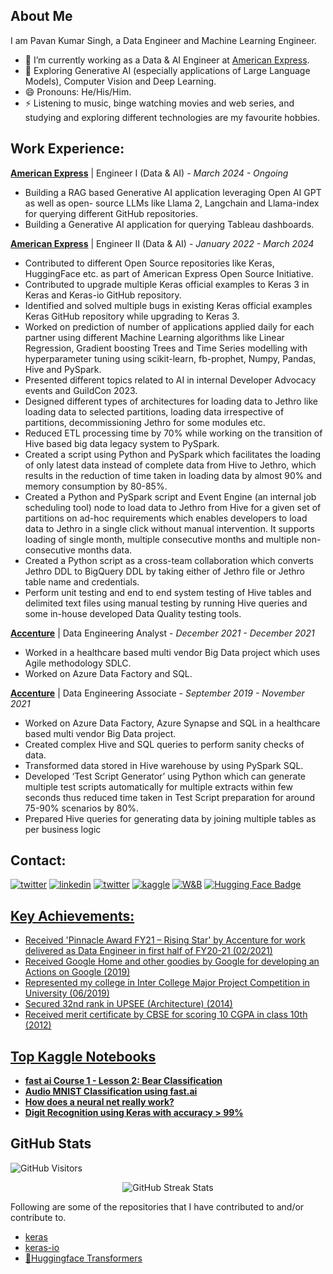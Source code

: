 ## About Me
I am Pavan Kumar Singh, a Data Engineer and Machine Learning Engineer.
- 🔭 I’m currently working as a Data & AI Engineer at [American Express](https://www.americanexpress.com).
- 🌱 Exploring Generative AI (especially applications of Large Language Models), Computer Vision and Deep Learning.
- 😄 Pronouns: He/His/Him.
- ⚡ Listening to music, binge watching movies and web series, and studying and exploring different technologies are my favourite hobbies.


## Work Experience:

[**American Express**](https://www.americanexpress.com/) | Engineer I (Data & AI) - *March 2024 - Ongoing*
- Building a RAG based Generative AI application leveraging Open AI GPT as well as open-
source LLMs like Llama 2, Langchain and Llama-index for querying different GitHub 
repositories. 
- Building a Generative AI application for querying Tableau dashboards.

[**American Express**](https://www.americanexpress.com/) | Engineer II (Data & AI) - *January 2022 - March 2024*
- Contributed to different Open Source repositories like Keras, HuggingFace etc. as part of American Express Open Source Initiative. 
- Contributed to upgrade multiple Keras official examples to Keras 3 in Keras and Keras-io 
GitHub repository. 
- Identified and solved multiple bugs in existing Keras official examples Keras GitHub 
repository while upgrading to Keras 3. 
- Worked on prediction of number of applications applied daily for each partner using different 
Machine Learning algorithms like Linear Regression, Gradient boosting Trees and Time 
Series modelling with hyperparameter tuning using scikit-learn, fb-prophet, Numpy, Pandas, Hive and PySpark. 
- Presented different topics related to AI in internal Developer Advocacy events and GuildCon 2023. 
- Designed different types of architectures for loading data to Jethro like loading data to 
selected partitions, loading data irrespective of partitions, decommissioning Jethro for some 
modules etc. 
- Reduced ETL processing time by 70% while working on the transition of Hive based big data 
legacy system to PySpark. 
- Created a script using Python and PySpark which facilitates the loading of only latest data 
instead of complete data from Hive to Jethro, which results in the reduction of time taken in 
loading data by almost 90% and memory consumption by 80-85%. 
- Created a Python and PySpark script and Event Engine (an internal job scheduling tool) 
node to load data to Jethro from Hive for a given set of partitions on ad-hoc requirements 
which enables developers to load data to Jethro in a single click without manual intervention. 
It supports loading of single month, multiple consecutive months and multiple non-consecutive months data. 
- Created a Python script as a cross-team collaboration which converts Jethro DDL to 
BigQuery DDL by taking either of Jethro file or Jethro table name and credentials. 
- Perform unit testing and end to end system testing of Hive tables and delimited text files 
using manual testing by running Hive queries and some in-house developed Data Quality 
testing tools.

[**Accenture**](https://www.accenture.com/) | Data Engineering Analyst - *December 2021 - December 2021*
- Worked in a healthcare based multi vendor Big Data project which uses Agile methodology SDLC.
- Worked on Azure Data Factory and SQL.

[**Accenture**](https://www.accenture.com/) | Data Engineering Associate - *September 2019 - November 2021*    
- Worked on Azure Data Factory, Azure Synapse and SQL in a healthcare based multi vendor 
Big Data project. 
- Created complex Hive and SQL queries to perform sanity checks of data. 
- Transformed data stored in Hive warehouse by using PySpark SQL. 
- Developed ‘Test Script Generator’ using Python which can generate multiple test scripts 
automatically for multiple extracts within few seconds thus reduced time taken in Test Script 
preparation for around 75-90% scenarios by 80%. 
- Prepared Hive queries for generating data by joining multiple tables as per business logic              

## Contact:

<a href="mailto:pavan.kumar.singh1507@gmail.com" target="_blank"><img src="https://img.shields.io/badge/Gmail-D14836?style=for-the-badge&logo=gmail&logoColor=white" alt="twitter"></a>
<a href="https://www.linkedin.com/in/pavan-kumar-singh-1507/" target="_blank"><img src="https://img.shields.io/badge/LinkedIn-0077B5?style=for-the-badge&logo=linkedin&logoColor=white" alt="linkedin"></a>
<a href="https://twitter.com/martian_2050" target="_blank"><img src="https://img.shields.io/badge/Twitter-1DA1F2?style=for-the-badge&logo=twitter&logoColor=white" alt="twitter"></a>
<a href="https://www.kaggle.com/pksX01" target="_blank"><img src="https://img.shields.io/badge/Kaggle-20BEFF?style=for-the-badge&logo=Kaggle&logoColor=white" alt="kaggle"></a>
<a href="https://wandb.ai/pksX01" target="_blank"><img src="https://img.shields.io/badge/Weights_&_Biases-FFBE00?style=for-the-badge&logo=WeightsAndBiases&logoColor=white" alt="W&B"></a>
<a href=https://huggingface.co/pksx01 target="_blank"><img src="https://img.shields.io/badge/Hugging Face-yellow?style=for-the-badge&logo=huggingface&logoColor=white" alt="Hugging Face Badge"/>

## Key Achievements:
- Received 'Pinnacle Award FY21 – Rising Star' by Accenture for work delivered as Data 
Engineer in first half of FY20-21 (02/2021) 
- Received Google Home and other goodies by Google for developing an Actions on Google 
(2019) 
- Represented my college in Inter College Major Project Competition in University (06/2019) 
- Secured 32nd rank in UPSEE (Architecture) (2014) 
- Received merit certificate by CBSE for scoring 10 CGPA in class 10th (2012)

## Top Kaggle Notebooks
- [**fast ai Course 1 - Lesson 2: Bear Classification**](https://www.kaggle.com/code/pksx01/fast-ai-course-1-lesson-2-bear-classification)
- [**Audio MNIST Classification using fast.ai**](https://www.kaggle.com/code/pksx01/audio-mnist-classification-using-fast-ai)
- [**How does a neural net really work?**](https://www.kaggle.com/code/pksx01/how-does-a-neural-net-really-work)
- [**Digit Recognition using Keras with accuracy > 99%**](https://www.kaggle.com/code/pksx01/digit-recognition-using-keras-with-accuracy-99)

## GitHub Stats

<p>
    <img class="center" alt="GitHub Visitors" src="https://visitor-badge.laobi.icu/badge?page_id=pksX01.pksX01"/>
</p>

<p align="center"> 
    <img src="https://github-readme-stats.vercel.app/api?username=pksX01&count_private=true&show_icons=true&count_private=true&theme=radical" alt="GitHub Streak Stats"/>
    <br>
</p>

Following are some of the repositories that I have contributed to and/or contribute to.
- [keras](https://github.com/keras-team/keras)
- [keras-io](https://github.com/keras-team/keras)
- [🤗Huggingface Transformers](https://github.com/huggingface/transformers)
